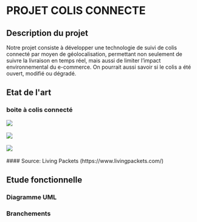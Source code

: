 # PROJET COLIS CONNECTE

## Description du projet 

Notre projet consiste à développer une  technologie de suivi de colis connecté par moyen de géolocalisation, permettant non seulement de suivre la livraison en temps réel, mais aussi de limiter l’impact environnemental du e-commerce. On pourrait aussi savoir si le colis a été ouvert, modifié ou dégradé.

## Etat de l'art 

### boite à colis connecté
<img src="https://github.com/institut-galilee/2020-smart-box/blob/master/doc/pictures/colis.jpg"/>
<br></br>
<img src="https://github.com/institut-galilee/2020-smart-box/blob/master/doc/pictures/boite.jpeg"/>
<br></br>
<img src="https://github.com/institut-galilee/2020-smart-box/blob/master/doc/pictures/tel.jpg"/>
<br></br>
#### Source: Living Packets (https://www.livingpackets.com/)

## Etude fonctionnelle 

### Diagramme UML

### Branchements 

